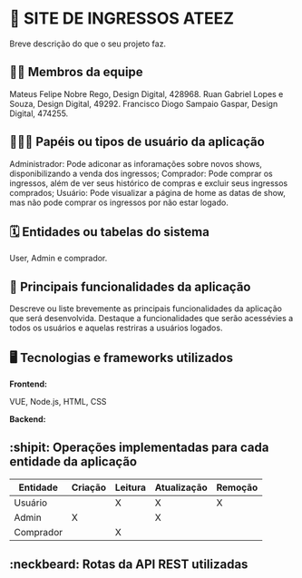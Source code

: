 # :checkered_flag: SITE DE INGRESSOS ATEEZ

Breve descrição do que o seu projeto faz.

## :technologist: Membros da equipe

Mateus Felipe Nobre Rego, Design Digital, 428968.
Ruan Gabriel Lopes e Souza, Design Digital, 49292.
Francisco Diogo Sampaio Gaspar, Design Digital, 474255.

## :people_holding_hands: Papéis ou tipos de usuário da aplicação

Administrador: Pode adiconar as inforamações sobre novos shows, disponibilizando a venda dos ingressos;
Comprador: Pode comprar os ingressos, além de ver seus histórico de compras e excluir seus ingressos comprados;
Usuário: Pode visualizar a página de home as datas de show, mas não pode comprar os ingressos por não estar logado.

## :spiral_calendar: Entidades ou tabelas do sistema

User, Admin e comprador.

## :triangular_flag_on_post:	 Principais funcionalidades da aplicação

Descreve ou liste brevemente as principais funcionalidades da aplicação que será desenvolvida. Destaque a funcionalidades que serão acessévies a todos os usuários e aquelas restriras a usuários logados.


## :desktop_computer: Tecnologias e frameworks utilizados

**Frontend:**

VUE, Node.js, HTML, CSS

**Backend:**




## :shipit: Operações implementadas para cada entidade da aplicação


| Entidade| Criação | Leitura | Atualização | Remoção |
| --- | --- | --- | --- | --- |
| Usuário |  |  X  | X | X |
| Admin | X |    | X  |  |
| Comprador |  |   X |  |  |



## :neckbeard: Rotas da API REST utilizadas
